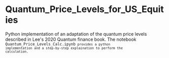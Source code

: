 # Quantum_Price_Levels_for_US_Equities
Python implementation of an adaptation of the quantum price levels described in Lee's 2020 Quantum finance book.
The notebook <code/>Quantum_Price_Levels_Calc.ipynb<code/> provides a python implementation and a step-by-step explaination to perform the calculation.
